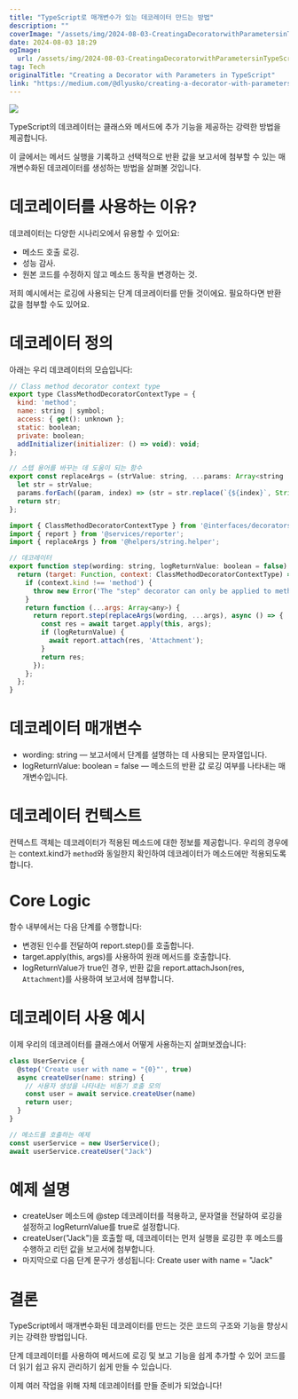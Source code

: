 ```yaml
---
title: "TypeScript로 매개변수가 있는 데코레이터 만드는 방법"
description: ""
coverImage: "/assets/img/2024-08-03-CreatingaDecoratorwithParametersinTypeScript_0.png"
date: 2024-08-03 18:29
ogImage: 
  url: /assets/img/2024-08-03-CreatingaDecoratorwithParametersinTypeScript_0.png
tag: Tech
originalTitle: "Creating a Decorator with Parameters in TypeScript"
link: "https://medium.com/@dlyusko/creating-a-decorator-with-parameters-in-typescript-db78873242dd"
---
```



<img src="/assets/img/2024-08-03-CreatingaDecoratorwithParametersinTypeScript_0.png" />

TypeScript의 데코레이터는 클래스와 메서드에 추가 기능을 제공하는 강력한 방법을 제공합니다.

이 글에서는 메서드 실행을 기록하고 선택적으로 반환 값을 보고서에 첨부할 수 있는 매개변수화된 데코레이터를 생성하는 방법을 살펴볼 것입니다.

# 데코레이터를 사용하는 이유?

<div class="content-ad"></div>

데코레이터는 다양한 시나리오에서 유용할 수 있어요:

- 메소드 호출 로깅.
- 성능 감사.
- 원본 코드를 수정하지 않고 메소드 동작을 변경하는 것.

저희 예시에서는 로깅에 사용되는 단계 데코레이터를 만들 것이에요. 필요하다면 반환 값을 첨부할 수도 있어요.

# 데코레이터 정의

<div class="content-ad"></div>

아래는 우리 데코레이터의 모습입니다:

```js
// Class method decorator context type
export type ClassMethodDecoratorContextType = {
  kind: 'method';
  name: string | symbol;
  access: { get(): unknown };
  static: boolean;
  private: boolean;
  addInitializer(initializer: () => void): void;
};
```

```js
// 스텝 용어를 바꾸는 데 도움이 되는 함수
export const replaceArgs = (strValue: string, ...params: Array<string | number>): string => {
  let str = strValue;
  params.forEach((param, index) => (str = str.replace(`{${index}`, String(param))));
  return str;
};
```

```js
import { ClassMethodDecoratorContextType } from '@interfaces/decorators/decorator';
import { report } from '@services/reporter';
import { replaceArgs } from '@helpers/string.helper';

// 데코레이터
export function step(wording: string, logReturnValue: boolean = false): any {
  return (target: Function, context: ClassMethodDecoratorContextType) => {
    if (context.kind !== 'method') {
      throw new Error('The "step" decorator can only be applied to method');
    }
    return function (...args: Array<any>) {
      return report.step(replaceArgs(wording, ...args), async () => {
        const res = await target.apply(this, args);
        if (logReturnValue) {
          await report.attach(res, 'Attachment');
        }
        return res;
      });
    };
  };
}
```

<div class="content-ad"></div>

# 데코레이터 매개변수

- wording: string — 보고서에서 단계를 설명하는 데 사용되는 문자열입니다.
- logReturnValue: boolean = false — 메소드의 반환 값 로깅 여부를 나타내는 매개변수입니다.

# 데코레이터 컨텍스트

컨텍스트 객체는 데코레이터가 적용된 메소드에 대한 정보를 제공합니다. 우리의 경우에는 context.kind가 `method`와 동일한지 확인하여 데코레이터가 메소드에만 적용되도록 합니다.

<div class="content-ad"></div>

# Core Logic

함수 내부에서는 다음 단계를 수행합니다:

- 변경된 인수를 전달하여 report.step()를 호출합니다.
- target.apply(this, args)를 사용하여 원래 메서드를 호출합니다.
- logReturnValue가 true인 경우, 반환 값을 report.attachJson(res, `Attachment`)를 사용하여 보고서에 첨부합니다.

# 데코레이터 사용 예시

<div class="content-ad"></div>

이제 우리의 데코레이터를 클래스에서 어떻게 사용하는지 살펴보겠습니다:

```js
class UserService {
  @step('Create user with name = "{0}"', true)
  async createUser(name: string) {
    // 사용자 생성을 나타내는 비동기 호출 모의
    const user = await service.createUser(name)
    return user;
  }
}

// 메소드를 호출하는 예제
const userService = new UserService();
await userService.createUser("Jack")
```

# 예제 설명

- createUser 메소드에 @step 데코레이터를 적용하고, 문자열을 전달하여 로깅을 설정하고 logReturnValue를 true로 설정합니다.
- createUser("Jack")을 호출할 때, 데코레이터는 먼저 실행을 로깅한 후 메소드를 수행하고 리턴 값을 보고서에 첨부합니다.
- 마지막으로 다음 단계 문구가 생성됩니다: Create user with name = "Jack"

<div class="content-ad"></div>

# 결론

TypeScript에서 매개변수화된 데코레이터를 만드는 것은 코드의 구조와 기능을 향상시키는 강력한 방법입니다.

단계 데코레이터를 사용하여 메서드에 로깅 및 보고 기능을 쉽게 추가할 수 있어 코드를 더 읽기 쉽고 유지 관리하기 쉽게 만들 수 있습니다.

이제 여러 작업을 위해 자체 데코레이터를 만들 준비가 되었습니다!